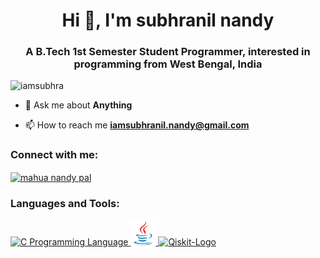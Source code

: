 <h1 align="center">Hi 👋, I'm subhranil nandy</h1>
<h3 align="center">A B.Tech 1st Semester Student Programmer, interested in programming from West Bengal, India</h3>

<p align="left"> <img src="https://komarev.com/ghpvc/?username=iamsubhra&label=Profile%20views&color=0e75b6&style=flat" alt="iamsubhra" /> </p>

- 💬 Ask me about **Anything**

- 📫 How to reach me **iamsubhranil.nandy@gmail.com**

<h3 align="left">Connect with me:</h3>
<p align="left">
<a href="https://www.youtube.com/c/mahua nandy pal" target="blank"><img align="center" src="https://cdn.jsdelivr.net/npm/simple-icons@3.0.1/icons/youtube.svg" alt="mahua nandy pal" height="30" width="40" /></a>
</p>

<h3 align="left">Languages and Tools:</h3>
<!-- <p align="left"> <a href="https://www.w3.org/html/" target="_blank"> <img src="https://raw.githubusercontent.com/devicons/devicon/master/icons/html5/html5-original-wordmark.svg" alt="html5" width="40" height="40"/> </a> <a href="https://www.java.com" target="_blank"> <img src="https://raw.githubusercontent.com/devicons/devicon/master/icons/java/java-original.svg" alt="java" width="40" height="40"/> </a> <a href="https://www.linux.org/" target="_blank"> <img src="https://raw.githubusercontent.com/devicons/devicon/master/icons/linux/linux-original.svg" alt="linux" width="40" height="40"/> </a> <a href="https://www.mathworks.com/" target="_blank"> <img src="https://raw.githubusercontent.com/simple-icons/simple-icons/master/icons/mathworks.svg" alt="matlab" width="40" height="40"/> </a> <a href="https://www.photoshop.com/en" target="_blank"> <img src="https://raw.githubusercontent.com/devicons/devicon/master/icons/photoshop/photoshop-line.svg" alt="photoshop" width="40" height="40"/> </a> <a href="https://www.tensorflow.org" target="_blank"> <img src="https://www.vectorlogo.zone/logos/tensorflow/tensorflow-icon.svg" alt="tensorflow" width="40" height="40"/> </a> <a href="https://unity.com/" target="_blank"> <img src="https://www.vectorlogo.zone/logos/unity3d/unity3d-icon.svg" alt="unity" width="40" height="40"/> </a> </p>.-->
<p align="left">  <a title="ElodinKaldwin, CC0, via Wikimedia Commons" href="https://commons.wikimedia.org/wiki/File:C_Programming_Language.svg"><img width="25" alt="C Programming Language" src="https://upload.wikimedia.org/wikipedia/commons/thumb/1/18/C_Programming_Language.svg/256px-C_Programming_Language.svg.png"></a><a href="https://www.java.com" target="_blank"> <img src="https://raw.githubusercontent.com/devicons/devicon/master/icons/java/java-original.svg" alt="java" width="40" height="40"/> </a><a title="IBM Research, Public domain, via Wikimedia Commons" href="https://commons.wikimedia.org/wiki/File:Qiskit-Logo.svg"><img width="25" alt="Qiskit-Logo" src="https://upload.wikimedia.org/wikipedia/commons/thumb/5/51/Qiskit-Logo.svg/256px-Qiskit-Logo.svg.png"></a></p>
